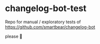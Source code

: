 # changelog-bot-test
Repo for manual / exploratory tests of https://github.com/smartbear/changelog-bot

please 👋
